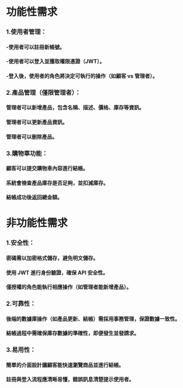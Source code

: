 # 功能性需求 
### 1.使用者管理：
#### -使用者可以註冊新帳號。
#### -使用者可以登入並獲取權限憑證（JWT）。
#### -登入後，使用者的角色將決定可執行的操作（如顧客 vs 管理者）。
### 2.產品管理（僅限管理者）：
#### 管理者可以新增產品，包含名稱、描述、價格、庫存等資訊。
#### 管理者可以更新產品資訊。
#### 管理者可以刪除產品。

### 3.購物車功能：
#### 顧客可以提交購物車內容進行結帳。
#### 系統會檢查產品庫存是否足夠，並扣減庫存。
#### 結帳成功後返回總金額。

# 非功能性需求
### 1.安全性：
#### 密碼需以加密格式儲存，避免明文儲存。
#### 使用 JWT 進行身份驗證，確保 API 安全性。
#### 僅授權的角色能執行相應操作（如管理者能新增產品）。

### 2.可靠性：
#### 後端的數據庫操作（如產品更新、結帳）需採用事務管理，保證數據一致性。
#### 結帳過程中需確保庫存數據的準確性，即便發生並發請求。

### 3.易用性：
#### 簡單的介面設計讓顧客能快速瀏覽商品並進行結帳。
#### 註冊與登入流程應清晰易懂，錯誤訊息清楚提示使用者。
